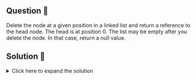 ## Question 🤔
Delete the node at a given position in a linked list and return a reference to the head node. The head is at position 0. 
The list may be empty after you delete the node. In that case, return a null value.

## Solution 🙋
<details>
  <summary>Click here to expand the solution</summary>

> ***NOTE***: Anyone curious to learn about LinkedLists from scratch [here is a good article](https://medium.com/@prabhash.code/java-collections-under-the-hood-linkedlist-e01-8444a0bb4544) which explain the implementation of the `java.util.LinkedList`.

1. If we need to delete `head` just return the `next` of the `head`.
2. Iterate the Linked list up to position-1 node.
3. Point the `next` pointer of the `current` to the next of the next of current node.(if next of the `current` is null means we need to delete the `tail`)

</details>

[//]: # (adding additional margin from bottom)
<br>
<br>
<br>
<br>


